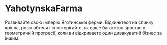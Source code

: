 # YahotynskaFarma
Розвивайте свою імперію  Яготинської ферми. Відкиньтеся на спинку крісла, розслабтеся і спостерігайте, як ваше багатство зростає в геометричній прогресії, коли ви відкриваєте один дивакуватий бізнес за іншим.
